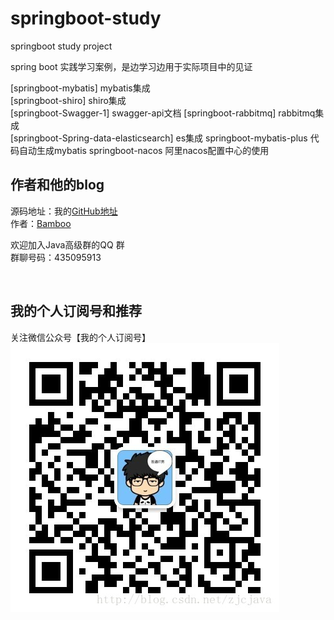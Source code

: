 ﻿# springboot-study
springboot study  project

spring boot 实践学习案例，是边学习边用于实际项目中的见证


[springboot-mybatis] mybatis集成               
[springboot-shiro]    shiro集成  
[springboot-Swagger-1] swagger-api文档
[springboot-rabbitmq]   rabbitmq集成               
[springboot-Spring-data-elasticsearch]  es集成
springboot-mybatis-plus 代码自动生成mybatis
springboot-nacos  阿里nacos配置中心的使用






## 作者和他的blog
源码地址：我的[GitHub地址](https://github.com/BambooZhang "GitHub")<br>
作者：[Bamboo](http://blog.csdn.net/zjcjava "Bamboo")<br>

欢迎加入Java高级群的QQ 群<br>
群聊号码：435095913<br>

<br>


## 我的个人订阅号和推荐
关注微信公众号【我的个人订阅号】<br>
![我的个人订阅号](./20170928183434735.jpg)

